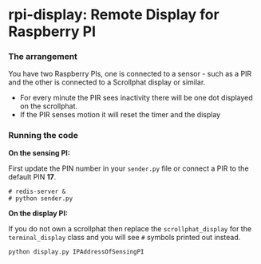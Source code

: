 rpi-display: Remote Display for Raspberry PI
============================================

### The arrangement

You have two Raspberry PIs, one is connected to a sensor - such as a PIR and the other is connected to a Scrollphat display or similar.

* For every minute the PIR sees inactivity there will be one dot displayed on the scrollphat.
* If the PIR senses motion it will reset the timer and the display

### Running the code

**On the sensing PI:**

First update the PIN number in your `sender.py` file or connect a PIR to the default PIN **17**.

```
# redis-server &
# python sender.py
```

**On the display PI:**

If you do not own a scrollphat then replace the `scrollphat_display` for the `terminal_display` class and you will see `#` symbols printed out instead.

```
python display.py IPAddressOfSensingPI
```
